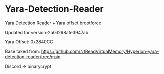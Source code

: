 # Yara-Detection-Reader
Yara Detection Reader + Yara offset brootforce

Updated for version-2a06298afe3947ab

Yara Offset: 0x2840СС

Base taked from: https://github.com/NtReadVirtualMemory/Hyperion-yara-detection-reader/tree/main


Discord -> binarycrypt
